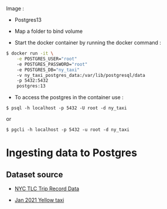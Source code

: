 Image :
* Postgres13
* Map a folder to bind volume

* Start the docker container by running the docker command : 
```bash
$ docker run -it \
    -e POSTGRES_USER="root"
    -e POSTGRES_PASSWORD="root"
    -e POSTGRES_DB="ny_taxi"
    -v ny_taxi_postgres_data:/var/lib/postgresql/data
    -p 5432:5432
    postgres:13
```

* To access the postgres in the container use :
```
$ psql -h localhost -p 5432 -U root -d ny_taxi
```
or

```
$ pgcli -h localhost -p 5432 -u root -d ny_taxi
```

# Ingesting data to Postgres

## Dataset source
*  [NYC TLC Trip Record Data](https://www.nyc.gov/site/tlc/about/tlc-trip-record-data.page)

*   [Jan 2021 Yellow taxi](https://d37ci6vzurychx.cloudfront.net/trip-data/yellow_tripdata_2021-01.parquet )



